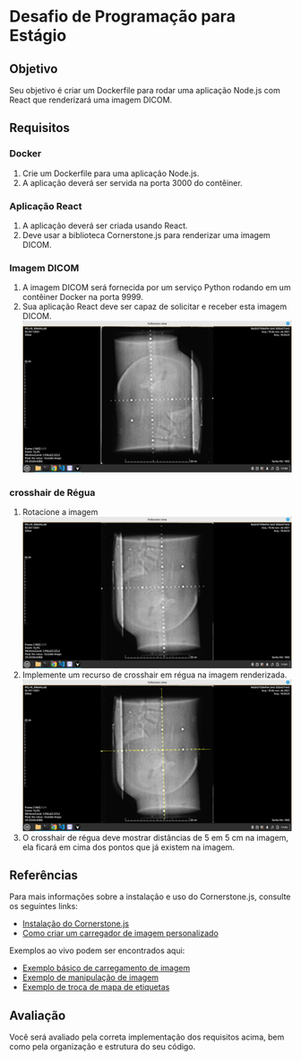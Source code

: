 # Desafio de Programação para Estágio

## Objetivo

Seu objetivo é criar um Dockerfile para rodar uma aplicação Node.js com React que renderizará uma imagem DICOM.

## Requisitos

### Docker

1. Crie um Dockerfile para uma aplicação Node.js.
2. A aplicação deverá ser servida na porta 3000 do contêiner.

### Aplicação React

1. A aplicação deverá ser criada usando React.
2. Deve usar a biblioteca Cornerstone.js para renderizar uma imagem DICOM.

### Imagem DICOM

1. A imagem DICOM será fornecida por um serviço Python rodando em um contêiner Docker na porta 9999.
2. Sua aplicação React deve ser capaz de solicitar e receber esta imagem DICOM.
![A imagem DICOM Fornecida](docs/1.png)


### crosshair de Régua

1. Rotacione a imagem 
![A imagem DICOM Fornecida](docs/2.png)
2. Implemente um recurso de crosshair em régua na imagem renderizada.
![A imagem DICOM Fornecida](docs/3.png)
2. O crosshair de régua deve mostrar distâncias de 5 em 5 cm na imagem, ela ficará em cima dos pontos que já existem na imagem.

## Referências

Para mais informações sobre a instalação e uso do Cornerstone.js, consulte os seguintes links:

- [Instalação do Cornerstone.js](https://www.cornerstonejs.org/docs/getting-started/installation)
- [Como criar um carregador de imagem personalizado](https://www.cornerstonejs.org/docs/how-to-guides/custom-image-loader)

Exemplos ao vivo podem ser encontrados aqui:

- [Exemplo básico de carregamento de imagem](https://www.cornerstonejs.org/live-examples/stackbasic)
- [Exemplo de manipulação de imagem](https://www.cornerstonejs.org/live-examples/labelmaprendering)
- [Exemplo de troca de mapa de etiquetas](https://www.cornerstonejs.org/live-examples/labelmapswapping)


## Avaliação

Você será avaliado pela correta implementação dos requisitos acima, bem como pela organização e estrutura do seu código.
